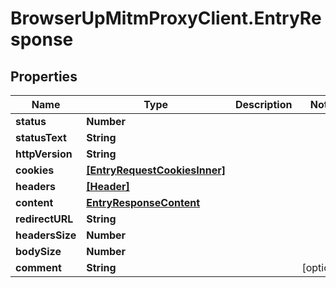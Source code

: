 # BrowserUpMitmProxyClient.EntryResponse

## Properties

Name | Type | Description | Notes
------------ | ------------- | ------------- | -------------
**status** | **Number** |  | 
**statusText** | **String** |  | 
**httpVersion** | **String** |  | 
**cookies** | [**[EntryRequestCookiesInner]**](EntryRequestCookiesInner.md) |  | 
**headers** | [**[Header]**](Header.md) |  | 
**content** | [**EntryResponseContent**](EntryResponseContent.md) |  | 
**redirectURL** | **String** |  | 
**headersSize** | **Number** |  | 
**bodySize** | **Number** |  | 
**comment** | **String** |  | [optional] 


